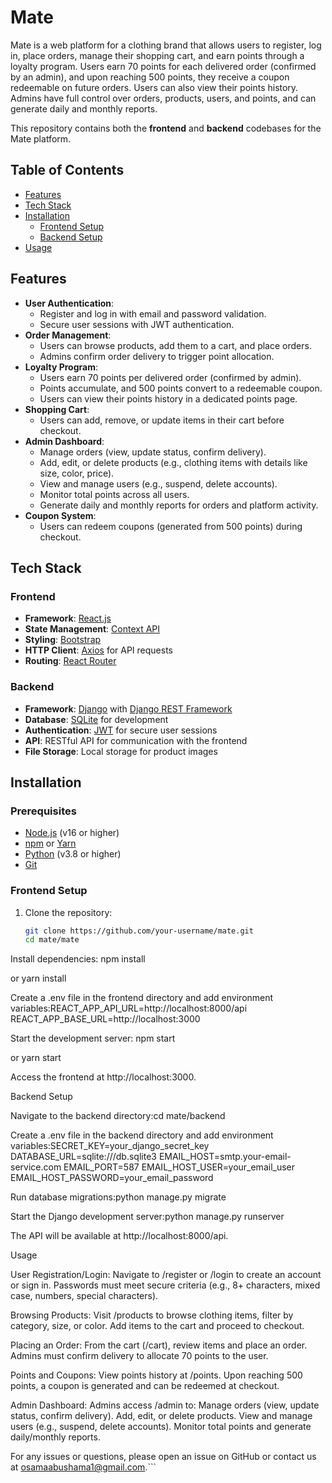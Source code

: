 # Mate

Mate is a web platform for a clothing brand that allows users to register, log in, place orders, manage their shopping cart, and earn points through a loyalty program. Users earn 70 points for each delivered order (confirmed by an admin), and upon reaching 500 points, they receive a coupon redeemable on future orders. Users can also view their points history. Admins have full control over orders, products, users, and points, and can generate daily and monthly reports.

This repository contains both the **frontend** and **backend** codebases for the Mate platform.

## Table of Contents
- [Features](#features)
- [Tech Stack](#tech-stack)
- [Installation](#installation)
  - [Frontend Setup](#frontend-setup)
  - [Backend Setup](#backend-setup)
- [Usage](#usage)


## Features
- **User Authentication**:
  - Register and log in with email and password validation.
  - Secure user sessions with JWT authentication.
- **Order Management**:
  - Users can browse products, add them to a cart, and place orders.
  - Admins confirm order delivery to trigger point allocation.
- **Loyalty Program**:
  - Users earn 70 points per delivered order (confirmed by admin).
  - Points accumulate, and 500 points convert to a redeemable coupon.
  - Users can view their points history in a dedicated points page.
- **Shopping Cart**:
  - Users can add, remove, or update items in their cart before checkout.
- **Admin Dashboard**:
  - Manage orders (view, update status, confirm delivery).
  - Add, edit, or delete products (e.g., clothing items with details like size, color, price).
  - View and manage users (e.g., suspend, delete accounts).
  - Monitor total points across all users.
  - Generate daily and monthly reports for orders and platform activity.
- **Coupon System**:
  - Users can redeem coupons (generated from 500 points) during checkout.

## Tech Stack
### Frontend
- **Framework**: [React.js](https://reactjs.org/)
- **State Management**: [Context API](https://reactjs.org/docs/context.html)
- **Styling**: [Bootstrap](https://getbootstrap.com/)
- **HTTP Client**: [Axios](https://axios-http.com/) for API requests
- **Routing**: [React Router](https://reactrouter.com/)

### Backend
- **Framework**: [Django](https://www.djangoproject.com/) with [Django REST Framework](https://www.django-rest-framework.org/)
- **Database**: [SQLite](https://www.sqlite.org/) for development
- **Authentication**: [JWT](https://jwt.io/) for secure user sessions
- **API**: RESTful API for communication with the frontend
- **File Storage**: Local storage for product images

## Installation

### Prerequisites
- [Node.js](https://nodejs.org/) (v16 or higher)
- [npm](https://www.npmjs.com/) or [Yarn](https://yarnpkg.com/)
- [Python](https://www.python.org/) (v3.8 or higher)
- [Git](https://git-scm.com/)

### Frontend Setup
1. Clone the repository:
   ```bash
   git clone https://github.com/your-username/mate.git
   cd mate/mate


Install dependencies:
npm install

or yarn install


Create a .env file in the frontend directory and add environment variables:REACT_APP_API_URL=http://localhost:8000/api
REACT_APP_BASE_URL=http://localhost:3000


Start the development server:
npm start

or yarn start


Access the frontend at http://localhost:3000.

Backend Setup

Navigate to the backend directory:cd mate/backend



Create a .env file in the backend directory and add environment variables:SECRET_KEY=your_django_secret_key
DATABASE_URL=sqlite:///db.sqlite3
EMAIL_HOST=smtp.your-email-service.com
EMAIL_PORT=587
EMAIL_HOST_USER=your_email_user
EMAIL_HOST_PASSWORD=your_email_password


Run database migrations:python manage.py migrate


Start the Django development server:python manage.py runserver


The API will be available at http://localhost:8000/api.


Usage

User Registration/Login:
Navigate to /register or /login to create an account or sign in.
Passwords must meet secure criteria (e.g., 8+ characters, mixed case, numbers, special characters).


Browsing Products:
Visit /products to browse clothing items, filter by category, size, or color.
Add items to the cart and proceed to checkout.


Placing an Order:
From the cart (/cart), review items and place an order.
Admins must confirm delivery to allocate 70 points to the user.


Points and Coupons:
View points history at /points.
Upon reaching 500 points, a coupon is generated and can be redeemed at checkout.


Admin Dashboard:
Admins access /admin to:
Manage orders (view, update status, confirm delivery).
Add, edit, or delete products.
View and manage users (e.g., suspend, delete accounts).
Monitor total points and generate daily/monthly reports.



For any issues or questions, please open an issue on GitHub or contact us at osamaabushama1@gmail.com.```

